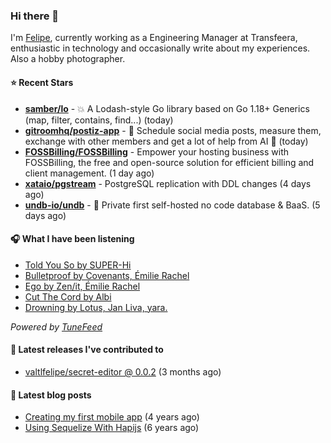 ### Hi there 👋

I'm [Felipe](https://felipevm.com), currently working as a Engineering Manager at Transfeera, enthusiastic in technology and occasionally write about my experiences. Also a hobby photographer.

#### ⭐ Recent Stars
- **[samber/lo](https://github.com/samber/lo)** - 💥  A Lodash-style Go library based on Go 1.18&#43; Generics (map, filter, contains, find...) (today)
- **[gitroomhq/postiz-app](https://github.com/gitroomhq/postiz-app)** - 📨 Schedule social media posts, measure them, exchange with other members and get a lot of help from AI 🚀 (today)
- **[FOSSBilling/FOSSBilling](https://github.com/FOSSBilling/FOSSBilling)** - Empower your hosting business with FOSSBilling, the free and open-source solution for efficient billing and client management. (1 day ago)
- **[xataio/pgstream](https://github.com/xataio/pgstream)** - PostgreSQL replication with DDL changes (4 days ago)
- **[undb-io/undb](https://github.com/undb-io/undb)** - 🚀 Private first self-hosted no code database &amp; BaaS. (5 days ago)

#### 🎧 What I have been listening
- [Told You So by SUPER-Hi](https://open.spotify.com/track/6U1qO61UVeXwDoaylXvBc5)
- [Bulletproof by Covenants, Émilie Rachel](https://open.spotify.com/track/4RhfvPYpC9GPGq5G9TOiq9)
- [Ego by Zen/it, Émilie Rachel](https://open.spotify.com/track/52ZTpjnpobRs2I8i3Tax1p)
- [Cut The Cord by Albi](https://open.spotify.com/track/2tB6e96YqP3QZfcXzBjx7B)
- [Drowning by Lotus, Jan Liva, yara.](https://open.spotify.com/track/2x9by2uKPhaQDrIaK1aTqX)

_Powered by [TuneFeed](https://tunefeed.app?ref=valtlfelipe-gh-profile)_ 

#### 🚀 Latest releases I've contributed to


- [valtlfelipe/secret-editor @ 0.0.2](https://github.com/valtlfelipe/secret-editor/releases/tag/0.0.2) (3 months ago)

#### 📄 Latest blog posts
- [Creating my first mobile app](https://felipevm.com/posts/creating-my-first-mobile-app/) (4 years ago)
- [Using Sequelize With Hapijs](https://felipevm.com/posts/using-sequelize-with-hapijs/) (6 years ago)
